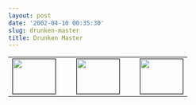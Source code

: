 ```yaml
---
layout: post
date: '2002-04-10 00:35:30'
slug: drunken-master
title: Drunken Master
---
```



<table cellpadding='0' cellspacing='0' border='0'><tr><td align='top'><span><img src='files/lights/lights.jpg' width='86' height='70' border='1'></span></td><td>&nbsp;&nbsp;</td><td><span><img src='files/lights/lights3.jpg'  width='86' height='70' border='1'></span></td><td>&nbsp;&nbsp;</td><td><span><img src='files/lights/lights5.jpg' width='86' height='70' border='1'></span></td></tr></table>
